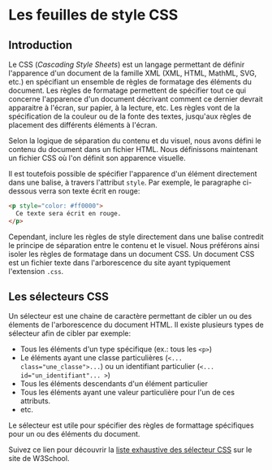 # Les feuilles de style CSS

## Introduction

Le CSS (*Cascading Style Sheets*) est un langage permettant de définir l'apparence d'un document de la famille XML (XML, HTML, MathML, SVG, etc.) en spécifiant un ensemble de règles de formatage des éléments du document. Les règles de formatage permettent de spécifier tout ce qui concerne l'apparence d'un document décrivant comment ce dernier devrait apparaitre à l'écran, sur papier, à la lecture, etc. Les règles vont de la spécification de la couleur ou de la fonte des textes, jusqu'aux règles de placement des différents éléments à l'écran.

Selon la logique de séparation du contenu et du visuel, nous avons défini le contenu du document dans un fichier HTML. Nous définissons maintenant un fichier CSS où l'on définit son apparence visuelle. 

Il est toutefois possible de spécifier l'apparence d'un élément directement dans une balise, à travers l'attribut `style`. Par exemple, le paragraphe ci-dessous verra son texte écrit en rouge: 

```html
<p style="color: #ff0000">
  Ce texte sera écrit en rouge.
</p>
```

Cependant, inclure les règles de style directement dans une balise contredit le principe de séparation entre le contenu et le visuel. Nous préférons ainsi isoler les règles de formatage dans un document CSS. Un document CSS est un fichier texte dans l'arborescence du site ayant typiquement l'extension `.css`. 

## Les sélecteurs CSS

Un sélecteur est une chaine de caractère permettant de cibler un ou des élements de l'arborescence du document HTML. Il existe plusieurs types de sélecteur afin de cibler par exemple: 

- Tous les éléments d'un type spécifique (ex.: tous les `<p>`) 
- Le éléments ayant une classe particulières (`<... class="une_classe">...`) ou un identifiant particulier (`<... id="un_identifiant"... >`)
- Tous les éléments descendants d'un élément particulier
- Tous les éléments ayant une valeur particulière pour l'un de ces attributs. 
- etc.

Le sélecteur est utile pour spécifier des règles de formattage spécifiques pour un ou des éléments du document. 

Suivez ce lien pour découvrir la [liste exhaustive des sélecteur CSS](https://www.w3schools.com/cssref/css_selectors.asp) sur le site de W3School. 

